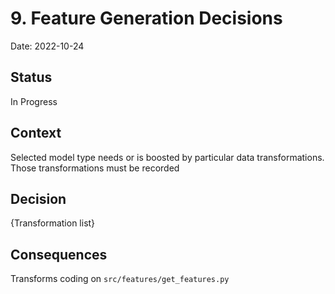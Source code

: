 # 9. Feature Generation Decisions

Date: 2022-10-24

## Status

In Progress

## Context

Selected model type needs or is boosted by particular data transformations. Those transformations must be recorded

## Decision

{Transformation list}

## Consequences

Transforms coding on `src/features/get_features.py`
